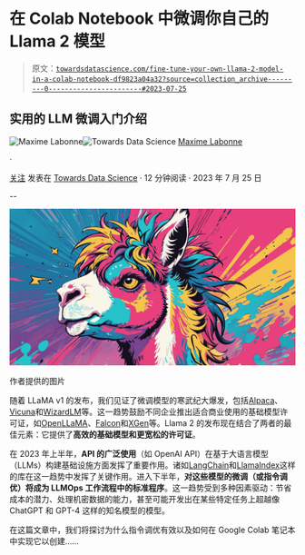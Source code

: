# 在 Colab Notebook 中微调你自己的 Llama 2 模型

> 原文：[`towardsdatascience.com/fine-tune-your-own-llama-2-model-in-a-colab-notebook-df9823a04a32?source=collection_archive---------0-----------------------#2023-07-25`](https://towardsdatascience.com/fine-tune-your-own-llama-2-model-in-a-colab-notebook-df9823a04a32?source=collection_archive---------0-----------------------#2023-07-25)

## 实用的 LLM 微调入门介绍

[](https://medium.com/@mlabonne?source=post_page-----df9823a04a32--------------------------------)![Maxime Labonne](https://medium.com/@mlabonne?source=post_page-----df9823a04a32--------------------------------)[](https://towardsdatascience.com/?source=post_page-----df9823a04a32--------------------------------)![Towards Data Science](https://towardsdatascience.com/?source=post_page-----df9823a04a32--------------------------------) [Maxime Labonne](https://medium.com/@mlabonne?source=post_page-----df9823a04a32--------------------------------)

·

[关注](https://medium.com/m/signin?actionUrl=https%3A%2F%2Fmedium.com%2F_%2Fsubscribe%2Fuser%2Fdc89da634938&operation=register&redirect=https%3A%2F%2Ftowardsdatascience.com%2Ffine-tune-your-own-llama-2-model-in-a-colab-notebook-df9823a04a32&user=Maxime+Labonne&userId=dc89da634938&source=post_page-dc89da634938----df9823a04a32---------------------post_header-----------) 发表在 [Towards Data Science](https://towardsdatascience.com/?source=post_page-----df9823a04a32--------------------------------) · 12 分钟阅读 · 2023 年 7 月 25 日[](https://medium.com/m/signin?actionUrl=https%3A%2F%2Fmedium.com%2F_%2Fvote%2Ftowards-data-science%2Fdf9823a04a32&operation=register&redirect=https%3A%2F%2Ftowardsdatascience.com%2Ffine-tune-your-own-llama-2-model-in-a-colab-notebook-df9823a04a32&user=Maxime+Labonne&userId=dc89da634938&source=-----df9823a04a32---------------------clap_footer-----------)

--

[](https://medium.com/m/signin?actionUrl=https%3A%2F%2Fmedium.com%2F_%2Fbookmark%2Fp%2Fdf9823a04a32&operation=register&redirect=https%3A%2F%2Ftowardsdatascience.com%2Ffine-tune-your-own-llama-2-model-in-a-colab-notebook-df9823a04a32&source=-----df9823a04a32---------------------bookmark_footer-----------)![](img/deab49c0869889d83573906da9f2c40b.png)

作者提供的图片

随着 LLaMA v1 的发布，我们见证了微调模型的寒武纪大爆发，包括[Alpaca](https://github.com/tatsu-lab/stanford_alpaca)、[Vicuna](https://huggingface.co/lmsys/vicuna-13b-v1.3)和[WizardLM](https://huggingface.co/WizardLM/WizardLM-13B-V1.1)等。这一趋势鼓励不同企业推出适合商业使用的基础模型许可证，如[OpenLLaMA](https://github.com/openlm-research/open_llama)、[Falcon](https://falconllm.tii.ae/)和[XGen](https://github.com/salesforce/xgen)等。Llama 2 的发布现在结合了两者的最佳元素：它提供了**高效的基础模型和更宽松的许可证**。

在 2023 年上半年，**API 的广泛使用**（如 OpenAI API）在基于大语言模型（LLMs）构建基础设施方面发挥了重要作用。诸如[LangChain](https://python.langchain.com/docs/get_started/introduction.html)和[LlamaIndex](https://www.llamaindex.ai/)这样的库在这一趋势中发挥了关键作用。进入下半年，**对这些模型的微调（或指令调优）将成为 LLMOps 工作流程中的标准程序**。这一趋势受到多种因素驱动：节省成本的潜力、处理机密数据的能力，甚至可能开发出在某些特定任务上超越像 ChatGPT 和 GPT-4 这样的知名模型的模型。

在这篇文章中，我们将探讨为什么指令调优有效以及如何在 Google Colab 笔记本中实现它以创建……
